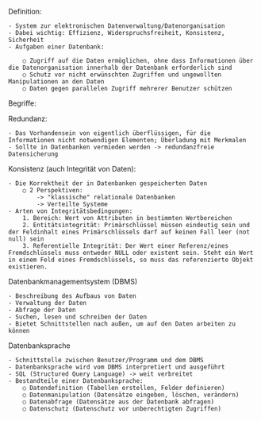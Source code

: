 Definition:

	- System zur elektronischen Datenverwaltung/Datenorganisation
	- Dabei wichtig: Effizienz, Widerspruchsfreiheit, Konsistenz, Sicherheit
	- Aufgaben einer Datenbank:
	
		○ Zugriff auf die Daten ermöglichen, ohne dass Informationen über die Datenorganisation innerhalb der Datenbank erforderlich sind
		○ Schutz vor nicht erwünschten Zugriffen und ungewollten Manipulationen an den Daten
		○ Daten gegen parallelen Zugriff mehrerer Benutzer schützen

Begriffe:

Redundanz:

	- Das Vorhandensein von eigentlich überflüssigen, für die Informationen nicht notwendigen Elementen; Überladung mit Merkmalen
	- Sollte in Datenbanken vermieden werden -> redundanzfreie Datensicherung
	
Konsistenz (auch Integrität von Daten):

	- Die Korrektheit der in Datenbanken gespeicherten Daten
		○ 2 Perspektiven:
			-> "klassische" relationale Datenbanken
			-> Verteilte Systeme
	- Arten von Integritätsbedingungen:
		1. Bereich: Wert von Attributen in bestimmten Wertbereichen
		2. Entitätsintegrität: Primärschlüssel müssen eindeutig sein und der Feldinhalt eines Primärschlüssels darf auf keinen Fall leer (not null) sein
		3. Referentielle Integrität: Der Wert einer Referenz/eines Fremdschlüssels muss entweder NULL oder existent sein. Steht ein Wert in einem Feld eines Fremdschlüssels, so muss das referenzierte Objekt existieren.
		
Datenbankmanagementsystem (DBMS)

	- Beschreibung des Aufbaus von Daten
	- Verwaltung der Daten
	- Abfrage der Daten
	- Suchen, lesen und schreiben der Daten
	- Bietet Schnittstellen nach außen, um auf den Daten arbeiten zu können
	
Datenbanksprache

	- Schnittstelle zwischen Benutzer/Programm und dem DBMS
	- Datenbanksprache wird vom DBMS interpretiert und ausgeführt
	- SQL (Structured Query Language) -> weit verbreitet
	- Bestandteile einer Datenbanksprache:
		○ Datendefinition (Tabellen erstellen, Felder definieren)
		○ Datenmanipulation (Datensätze eingeben, löschen, verändern)
		○ Datenabfrage (Datensätze aus der Datenbank abfragen)
		○ Datenschutz (Datenschutz vor unberechtigten Zugriffen)

